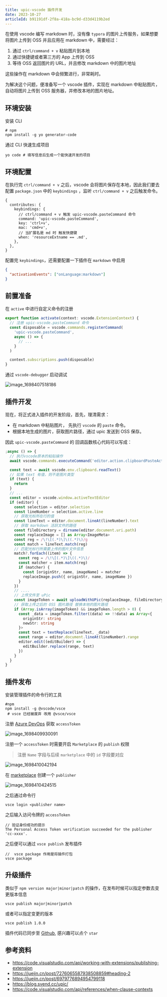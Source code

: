```yaml
---
title: upic-vscode 插件开发
date: 2023-10-27
articleId: b91191df-2f8a-418a-bc9d-d33d4119b2ed
---
```


在使用 vscode 编写 markdown 时，没有像 `typora` 的图片上传服务，如果想要将图片上传到 OSS 并且应用在 markdown 中，需要经过：

1. 通过 `ctrl/command + v` 粘贴图片到本地
2. 通过快捷键或者第三方的 App 上传到 OSS
3. 等待 OSS 返回图片的 URL，并且修改 markdown 中的图片地址

这些操作在 markdown 中会频繁进行，非常耗时。

为解决这个问题，便准备写一个 vscode 插件，实现在 markdown 中粘贴图片，自动将图片上传到 OSS 服务器，并修改本地的图片地址。

## 环境安装

安装 CLI

```Shell
# npm
npm install -g yo generator-code
```

通过 CLI 快速生成项目

```Shell
yo code # 填写信息后生成一个能快速开发的项目
```

## 环境配置

在执行完 `ctrl/command + v` 之后，vscode 会将图片保存在本地，因此我们要去配置 `package.json` 中的 `keybindings`
，监听 `ctrl/command + v` 之后触发命令。

```json5
{
  contributes: {
    keybindings: {
      // ctrl/command + v 触发 upic-vscode.pasteCommand 命令
      command: 'upic-vscode.pasteCommand',
      key: 'ctrl+v',
      mac: 'cmd+v',
      // 当扩展名是 md 时 触发快捷键
      when: 'resourceExtname == .md',
    },
  },
}
```

配置完 `keybindings`，还需要配置一下插件在 `markdown` 中启用

```json
{
  "activationEvents": ["onLanguage:markdown"]
}
```

## 前置准备

在 `active` 中进行自定义命令的注册

```ts
export function activate(context: vscode.ExtensionContext) {
  // 注册 upic-vscode.pasteCommand 命令
  const disposable = vscode.commands.registerCommand(
    'upic-vscode.pasteCommand',
    async () => {
      // ...
    }
  )

  context.subscriptions.push(disposable)
}
```

通过 `vscode-debugger` 启动调试

![image_1698407518186](https://pic.jxwazx.cn/oss/file/WPJTOOANlAvXos4EJeb0m/2023-10-27/image_1698407518186.png)

## 插件开发

现在，将正式进入插件的开发阶段，首先，理清需求：

- 在 markdown 中粘贴图片， 先执行 `vscode` 的 `paste` 命令。
- 根据本地生成的图片，获取图片路径，通过 upic 发送到 OSS 保存。

因此 `upic-vscode.pasteCommand` 的 回调函数核心代码可以写成：

```ts
;async () => {
  // 执行vscode原本的粘贴操作
  await vscode.commands.executeCommand('editor.action.clipboardPasteAction')

  const text = await vscode.env.clipboard.readText()
  // 如果 text 有值，则不是图片类型
  if (text) {
    return
  }
  // ...
  const editor = vscode.window.activeTextEditor
  if (editor) {
    const selection = editor.selection
    const lineNumber = selection.active.line
    // 获取光标所在行的值
    const lineText = editor.document.lineAt(lineNumber).text
    // 获取 markdown 活跃文件的路径
    const fileDirectory = dirname(editor.document.uri.path)
    const replaceImage = [] as Array<ImageMeta>
    const reg = /\!\[(.*)\]\((.*)\)/g
    const match = lineText.match(reg)
    // 匹配光标行所需要上传的图片文件信息
    match?.forEach((item) => {
      const reg = /\!\[(.*)\]\((.*)\)/
      const matcher = item.match(reg)
      if (matcher) {
        const [originStr, name, imageName] = matcher
        replaceImage.push({ originStr, name, imageName })
      }
    })
    // ....
    // 上传文件至 uPic
    const imageToken = await uploadWithUPic(replaceImage, fileDirectory)
    // 获取上传之后的 OSS 图片路径 替换本地的图片路径
    if (Array.isArray(imageToken) && imageToken.length > 0) {
      const _data = imageToken.filter((data) => !!data) as Array<{
        originStr: string
        newStr: string
      }>
      const text = textReplace(lineText, _data)
      const range = editor.document.lineAt(lineNumber).range
      editor.edit((editBuilder) => {
        editBuilder.replace(range, text)
      })
    }
  }
}
```

## 插件发布

安装管理插件的命令行的工具

```Shell
#npm
npm install -g @vscode/vsce
 # vsce 已经被废弃 改用 @vsce/vsce
```

注册 [Azure DevOps](https://dev.azure.com/) 获取 `accessToken`

![image_1698409930091](https://pic.jxwazx.cn/oss/file/WPJTOOANlAvXos4EJeb0m/2023-10-27/image_1698409930091.png)

注册一个 `accessToken` 时需要开启 `Marketplace` 的 `publish` 权限

> 注册 `Name` 字段与后续 `marketplace` 中的 `id` 字段要对应

![image_1698410042194](https://pic.jxwazx.cn/oss/file/WPJTOOANlAvXos4EJeb0m/2023-10-27/image_1698410042194.png)

在 [marketplace](https://marketplace.visualstudio.com/manage/createpublisher) 创建一个 `publisher`

![image_1698410424515](https://pic.jxwazx.cn/oss/file/WPJTOOANlAvXos4EJeb0m/2023-10-27/image_1698410424515.png)

之后通过命令行

```Shell
vsce login <publisher name>
```

之后输入访问令牌的 `accessToken`

```Shell
// 验证身份成功的提示
The Personal Access Token verification succeeded for the publisher 'cc-xxxx'.
```

之后便可以通过 `vsce publish` 发布插件

```Shell
//  vsce package 作用是将插件打包
vsce package
```

## 升级插件

类似于 `npm version major|minor|patch` 的操作，在发布时候可以指定参数去变更版本信息

```Shell
vsce publish major|minor|patch
```

或者可以指定变更的版本

```Shell
vsce publish 1.0.0
```

插件代码已同步至 [Github](https://github.com/cc-hearts/upic-vscode.git), 感兴趣可以点个 `star`

## 参考资料

- <https://code.visualstudio.com/api/working-with-extensions/publishing-extension>
- <https://juejin.cn/post/7276065587938508859#heading-2>
- <https://juejin.cn/post/6979776894954799118>
- <https://blog.svend.cc/upic/>
- <https://code.visualstudio.com/api/references/when-clause-contexts>
